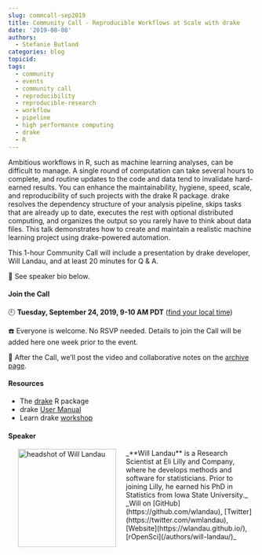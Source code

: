 ```yaml
---
slug: commcall-sep2019
title: Community Call - Reproducible Workflows at Scale with drake
date: '2019-08-08'
authors:
  - Stefanie Butland
categories: blog
topicid:
tags:
  - community
  - events
  - community call
  - reproducibility
  - reproducible-research
  - workflow
  - pipeline
  - high performance computing
  - drake
  - R
---
```

Ambitious workflows in R, such as machine learning analyses, can be difficult to manage. A single round of computation can take several hours to complete, and routine updates to the code and data tend to invalidate hard-earned results. You can enhance the maintainability, hygiene, speed, scale, and reproducibility of such projects with the drake R package. drake resolves the dependency structure of your analysis pipeline, skips tasks that are already up to date, executes the rest with optional distributed computing, and organizes the output so you rarely have to think about data files. This talk demonstrates how to create and maintain a realistic machine learning project using drake-powered automation.

This 1-hour Community Call will include a presentation by drake developer, Will Landau, and at least 20 minutes for Q & A.

🎤 See speaker bio below.  

#### Join the Call

🕘 **Tuesday, September 24, 2019, 9-10 AM PDT** ([find your local time](http://bit.ly/2TaBfCo))

☎️ Everyone is welcome. No RSVP needed. Details to join the Call will be added here one week prior to the event.

🎥 After the Call, we’ll post the video and collaborative notes on the [archive page](/commcalls/2019-09-24/).

#### Resources

- The [drake](https://github.com/ropensci/drake) R package
- drake [User Manual](https://ropenscilabs.github.io/drake-manual/)
- Learn drake [workshop](https://github.com/wlandau/learndrake)

#### Speaker

<img src="/img/blog-images/2019-08-08-commcall-sep2019/will-landau.jpg" alt="headshot of Will Landau" style="margin: 0px 20px; width: 200px;" align="left">
_**Will Landau** is a Research Scientist at Eli Lilly and Company, where he develops methods and software for statisticians. Prior to joining Lilly, he earned his PhD in Statistics from Iowa State University._  
_Will on [GitHub](https://github.com/wlandau), [Twitter](https://twitter.com/wmlandau), [Website](https://wlandau.github.io/), [rOpenSci](/authors/will-landau/)_  
